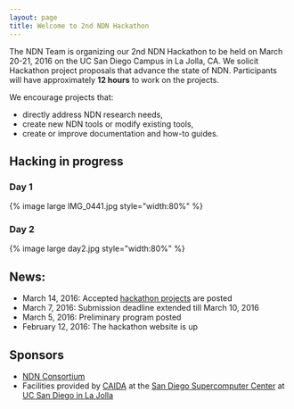 ```yaml
---
layout: page
title: Welcome to 2nd NDN Hackathon
---
```


The NDN Team is organizing our 2nd NDN Hackathon to be held on March 20-21, 2016 on the UC San Diego Campus in La Jolla, CA.  We solicit Hackathon project proposals that advance the state of NDN.  Participants will have approximately **12 hours** to work on the projects. 

We encourage projects that:

 - directly address NDN research needs,
 - create new NDN tools or modify existing tools,
 - create or improve documentation and how-to guides.

## Hacking in progress

### Day 1

{% image large IMG_0441.jpg style="width:80%" %}

### Day 2

{% image large day2.jpg style="width:80%" %}

## News:
- March 14, 2016: Accepted [hackathon projects](accepted_hacks.html) are posted
- March 7, 2016: Submission deadline extended till March 10, 2016
- March 5, 2016: Preliminary program posted
- February 12, 2016: The hackathon website is up

## Sponsors

- [NDN Consortium](http://named-data.net/consortium/)
- Facilities provided by [CAIDA](http://www.caida.org) at the [San Diego Supercomputer Center](http://www.sdsc.edu) at [UC San Diego in La Jolla](http://www.ucsd.edu)
